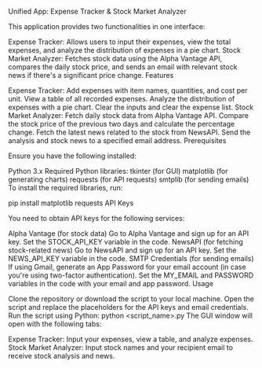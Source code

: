 Unified App: Expense Tracker & Stock Market Analyzer

This application provides two functionalities in one interface:

Expense Tracker: Allows users to input their expenses, view the total expenses, and analyze the distribution of expenses in a pie chart.
Stock Market Analyzer: Fetches stock data using the Alpha Vantage API, compares the daily stock price, and sends an email with relevant stock news if there's a significant price change.
Features

Expense Tracker:
Add expenses with item names, quantities, and cost per unit.
View a table of all recorded expenses.
Analyze the distribution of expenses with a pie chart.
Clear the inputs and clear the expense list.
Stock Market Analyzer:
Fetch daily stock data from Alpha Vantage API.
Compare the stock price of the previous two days and calculate the percentage change.
Fetch the latest news related to the stock from NewsAPI.
Send the analysis and stock news to a specified email address.
Prerequisites

Ensure you have the following installed:

Python 3.x
Required Python libraries:
tkinter (for GUI)
matplotlib (for generating charts)
requests (for API requests)
smtplib (for sending emails)
To install the required libraries, run:

pip install matplotlib requests
API Keys

You need to obtain API keys for the following services:

Alpha Vantage (for stock data)
Go to Alpha Vantage and sign up for an API key.
Set the STOCK_API_KEY variable in the code.
NewsAPI (for fetching stock-related news)
Go to NewsAPI and sign up for an API key.
Set the NEWS_API_KEY variable in the code.
SMTP Credentials (for sending emails)
If using Gmail, generate an App Password for your email account (in case you're using two-factor authentication).
Set the MY_EMAIL and PASSWORD variables in the code with your email and app password.
Usage

Clone the repository or download the script to your local machine.
Open the script and replace the placeholders for the API keys and email credentials.
Run the script using Python:
python <script_name>.py
The GUI window will open with the following tabs:

Expense Tracker: Input your expenses, view a table, and analyze expenses.
Stock Market Analyzer: Input stock names and your recipient email to receive stock analysis and news.
